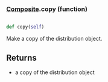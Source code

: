 ### [Composite](Composite.md).copy (function)


```py

def copy(self)

```



Make a copy of the distribution object.

Returns
---------
* a copy of the distribution object

